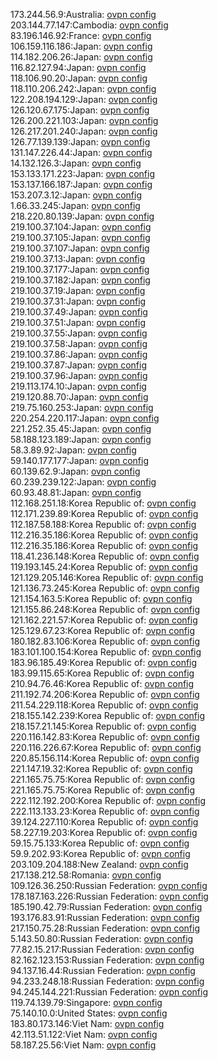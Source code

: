 173.244.56.9:Australia: [ovpn config](vpn/173_244_56_9.ovpn)  
203.144.77.147:Cambodia: [ovpn config](vpn/203_144_77_147.ovpn)  
83.196.146.92:France: [ovpn config](vpn/83_196_146_92.ovpn)  
106.159.116.186:Japan: [ovpn config](vpn/106_159_116_186.ovpn)  
114.182.206.26:Japan: [ovpn config](vpn/114_182_206_26.ovpn)  
116.82.127.94:Japan: [ovpn config](vpn/116_82_127_94.ovpn)  
118.106.90.20:Japan: [ovpn config](vpn/118_106_90_20.ovpn)  
118.110.206.242:Japan: [ovpn config](vpn/118_110_206_242.ovpn)  
122.208.194.129:Japan: [ovpn config](vpn/122_208_194_129.ovpn)  
126.120.67.175:Japan: [ovpn config](vpn/126_120_67_175.ovpn)  
126.200.221.103:Japan: [ovpn config](vpn/126_200_221_103.ovpn)  
126.217.201.240:Japan: [ovpn config](vpn/126_217_201_240.ovpn)  
126.77.139.139:Japan: [ovpn config](vpn/126_77_139_139.ovpn)  
131.147.226.44:Japan: [ovpn config](vpn/131_147_226_44.ovpn)  
14.132.126.3:Japan: [ovpn config](vpn/14_132_126_3.ovpn)  
153.133.171.223:Japan: [ovpn config](vpn/153_133_171_223.ovpn)  
153.137.166.187:Japan: [ovpn config](vpn/153_137_166_187.ovpn)  
153.207.3.12:Japan: [ovpn config](vpn/153_207_3_12.ovpn)  
1.66.33.245:Japan: [ovpn config](vpn/1_66_33_245.ovpn)  
218.220.80.139:Japan: [ovpn config](vpn/218_220_80_139.ovpn)  
219.100.37.104:Japan: [ovpn config](vpn/219_100_37_104.ovpn)  
219.100.37.105:Japan: [ovpn config](vpn/219_100_37_105.ovpn)  
219.100.37.107:Japan: [ovpn config](vpn/219_100_37_107.ovpn)  
219.100.37.13:Japan: [ovpn config](vpn/219_100_37_13.ovpn)  
219.100.37.177:Japan: [ovpn config](vpn/219_100_37_177.ovpn)  
219.100.37.182:Japan: [ovpn config](vpn/219_100_37_182.ovpn)  
219.100.37.19:Japan: [ovpn config](vpn/219_100_37_19.ovpn)  
219.100.37.31:Japan: [ovpn config](vpn/219_100_37_31.ovpn)  
219.100.37.49:Japan: [ovpn config](vpn/219_100_37_49.ovpn)  
219.100.37.51:Japan: [ovpn config](vpn/219_100_37_51.ovpn)  
219.100.37.55:Japan: [ovpn config](vpn/219_100_37_55.ovpn)  
219.100.37.58:Japan: [ovpn config](vpn/219_100_37_58.ovpn)  
219.100.37.86:Japan: [ovpn config](vpn/219_100_37_86.ovpn)  
219.100.37.87:Japan: [ovpn config](vpn/219_100_37_87.ovpn)  
219.100.37.96:Japan: [ovpn config](vpn/219_100_37_96.ovpn)  
219.113.174.10:Japan: [ovpn config](vpn/219_113_174_10.ovpn)  
219.120.88.70:Japan: [ovpn config](vpn/219_120_88_70.ovpn)  
219.75.160.253:Japan: [ovpn config](vpn/219_75_160_253.ovpn)  
220.254.220.117:Japan: [ovpn config](vpn/220_254_220_117.ovpn)  
221.252.35.45:Japan: [ovpn config](vpn/221_252_35_45.ovpn)  
58.188.123.189:Japan: [ovpn config](vpn/58_188_123_189.ovpn)  
58.3.89.92:Japan: [ovpn config](vpn/58_3_89_92.ovpn)  
59.140.177.177:Japan: [ovpn config](vpn/59_140_177_177.ovpn)  
60.139.62.9:Japan: [ovpn config](vpn/60_139_62_9.ovpn)  
60.239.239.122:Japan: [ovpn config](vpn/60_239_239_122.ovpn)  
60.93.48.81:Japan: [ovpn config](vpn/60_93_48_81.ovpn)  
112.168.251.18:Korea Republic of: [ovpn config](vpn/112_168_251_18.ovpn)  
112.171.239.89:Korea Republic of: [ovpn config](vpn/112_171_239_89.ovpn)  
112.187.58.188:Korea Republic of: [ovpn config](vpn/112_187_58_188.ovpn)  
112.216.35.186:Korea Republic of: [ovpn config](vpn/112_216_35_186.ovpn)  
112.216.35.186:Korea Republic of: [ovpn config](vpn/112_216_35_186.ovpn)  
118.41.236.148:Korea Republic of: [ovpn config](vpn/118_41_236_148.ovpn)  
119.193.145.24:Korea Republic of: [ovpn config](vpn/119_193_145_24.ovpn)  
121.129.205.146:Korea Republic of: [ovpn config](vpn/121_129_205_146.ovpn)  
121.136.73.245:Korea Republic of: [ovpn config](vpn/121_136_73_245.ovpn)  
121.154.163.5:Korea Republic of: [ovpn config](vpn/121_154_163_5.ovpn)  
121.155.86.248:Korea Republic of: [ovpn config](vpn/121_155_86_248.ovpn)  
121.162.221.57:Korea Republic of: [ovpn config](vpn/121_162_221_57.ovpn)  
125.129.67.23:Korea Republic of: [ovpn config](vpn/125_129_67_23.ovpn)  
180.182.83.106:Korea Republic of: [ovpn config](vpn/180_182_83_106.ovpn)  
183.101.100.154:Korea Republic of: [ovpn config](vpn/183_101_100_154.ovpn)  
183.96.185.49:Korea Republic of: [ovpn config](vpn/183_96_185_49.ovpn)  
183.99.115.65:Korea Republic of: [ovpn config](vpn/183_99_115_65.ovpn)  
210.94.76.46:Korea Republic of: [ovpn config](vpn/210_94_76_46.ovpn)  
211.192.74.206:Korea Republic of: [ovpn config](vpn/211_192_74_206.ovpn)  
211.54.229.118:Korea Republic of: [ovpn config](vpn/211_54_229_118.ovpn)  
218.155.142.239:Korea Republic of: [ovpn config](vpn/218_155_142_239.ovpn)  
218.157.21.145:Korea Republic of: [ovpn config](vpn/218_157_21_145.ovpn)  
220.116.142.83:Korea Republic of: [ovpn config](vpn/220_116_142_83.ovpn)  
220.116.226.67:Korea Republic of: [ovpn config](vpn/220_116_226_67.ovpn)  
220.85.156.114:Korea Republic of: [ovpn config](vpn/220_85_156_114.ovpn)  
221.147.19.32:Korea Republic of: [ovpn config](vpn/221_147_19_32.ovpn)  
221.165.75.75:Korea Republic of: [ovpn config](vpn/221_165_75_75.ovpn)  
221.165.75.75:Korea Republic of: [ovpn config](vpn/221_165_75_75.ovpn)  
222.112.192.200:Korea Republic of: [ovpn config](vpn/222_112_192_200.ovpn)  
222.113.133.23:Korea Republic of: [ovpn config](vpn/222_113_133_23.ovpn)  
39.124.227.110:Korea Republic of: [ovpn config](vpn/39_124_227_110.ovpn)  
58.227.19.203:Korea Republic of: [ovpn config](vpn/58_227_19_203.ovpn)  
59.15.75.133:Korea Republic of: [ovpn config](vpn/59_15_75_133.ovpn)  
59.9.202.93:Korea Republic of: [ovpn config](vpn/59_9_202_93.ovpn)  
203.109.204.188:New Zealand: [ovpn config](vpn/203_109_204_188.ovpn)  
217.138.212.58:Romania: [ovpn config](vpn/217_138_212_58.ovpn)  
109.126.36.250:Russian Federation: [ovpn config](vpn/109_126_36_250.ovpn)  
178.187.163.226:Russian Federation: [ovpn config](vpn/178_187_163_226.ovpn)  
185.190.42.79:Russian Federation: [ovpn config](vpn/185_190_42_79.ovpn)  
193.176.83.91:Russian Federation: [ovpn config](vpn/193_176_83_91.ovpn)  
217.150.75.28:Russian Federation: [ovpn config](vpn/217_150_75_28.ovpn)  
5.143.50.80:Russian Federation: [ovpn config](vpn/5_143_50_80.ovpn)  
77.82.15.217:Russian Federation: [ovpn config](vpn/77_82_15_217.ovpn)  
82.162.123.153:Russian Federation: [ovpn config](vpn/82_162_123_153.ovpn)  
94.137.16.44:Russian Federation: [ovpn config](vpn/94_137_16_44.ovpn)  
94.233.248.18:Russian Federation: [ovpn config](vpn/94_233_248_18.ovpn)  
94.245.144.221:Russian Federation: [ovpn config](vpn/94_245_144_221.ovpn)  
119.74.139.79:Singapore: [ovpn config](vpn/119_74_139_79.ovpn)  
75.140.10.0:United States: [ovpn config](vpn/75_140_10_0.ovpn)  
183.80.173.146:Viet Nam: [ovpn config](vpn/183_80_173_146.ovpn)  
42.113.51.122:Viet Nam: [ovpn config](vpn/42_113_51_122.ovpn)  
58.187.25.56:Viet Nam: [ovpn config](vpn/58_187_25_56.ovpn)  
